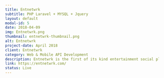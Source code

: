 ```yaml
---
title: Entnetwrk
subtitle: PHP Laravel + MYSQL + Jquery
layout: default
modal-id: 5
date: 2018-04-09
img: Entnetwrk.png
thumbnail: entnetwrk-thumbnail.png
alt: Entnetwrk
project-date: April 2018
client: Entnetwrk
category: Web & Mobile API Development
description: Entnetwrk is the first of its kind entertainment social platform to bring people of entertainment industry and all those seeking to be a part of it under one roof.
link: https://entnetwrk.com/
status: Live
---
```

